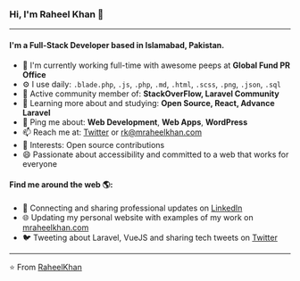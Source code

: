 ### Hi, I'm Raheel Khan 👋
---

#### I'm a Full-Stack Developer based in Islamabad, Pakistan.

- 🏢 I'm currently working full-time with awesome peeps at **Global Fund PR Office**
- ⚙️ I use daily: `.blade.php`, `.js`, `.php`, `.md`, `.html`, `.scss`, `.png`, `.json`, `.sql`
- 💅 Active community member of: **StackOverFlow, Laravel Community**
- 🌱 Learning more about and studying: **Open Source, React, Advance Laravel**
- 💬 Ping me about: **Web Development**, **Web Apps**, **WordPress**
- 📫 Reach me at: <a href="https://twitter.com/mraheelkhan_/">Twitter</a> or rk@mraheelkhan.com
- 💜 Interests: Open source contributions
- 😄 Passionate about accessibility and committed to a web that works for everyone

#### Find me around the web 🌎:
- 💼 Connecting and sharing professional updates on <a href="https://www.linkedin.com/in/mraheelkhan/">LinkedIn</a>
- 🌐 Updating my personal website with examples of my work on <a href="https://mraheelkhan.com">mraheelkhan.com</a>
- 🐦 Tweeting about Laravel, VueJS and sharing tech tweets on <a href="https://twitter.com/mraheelkhan_/">Twitter</a>


---

⭐️ From [RaheelKhan](https://github.com/mraheelkhan)